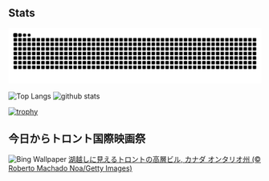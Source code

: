 ## Stats
<picture>
  <source media="(prefers-color-scheme: dark)" srcset="https://raw.githubusercontent.com/ba230t/ba230t/output/github-contribution-grid-snake-dark.svg">
  <source media="(prefers-color-scheme: light)" srcset="https://raw.githubusercontent.com/ba230t/ba230t/output/github-contribution-grid-snake.svg">
  <img alt="github contribution grid snake animation" src="https://raw.githubusercontent.com/ba230t/ba230t/output/github-contribution-grid-snake.svg">
</picture>

<p align="left">
  <img alt="Top Langs" height="150px" src="https://github-readme-stats.vercel.app/api/top-langs/?username=ba230t&layout=compact&theme=transparent" />
  <img alt="github stats" height="150px" src="https://github-readme-stats.vercel.app/api?username=ba230t&theme=transparent" />
</p>

[![trophy](https://github-profile-trophy.vercel.app/?username=ba230t&theme=transparent&column=7)](https://github.com/ryo-ma/github-profile-trophy)


<!-- Bing Wallpaper Start -->
## 今日からトロント国際映画祭
![Bing Wallpaper](https://www.bing.com/th?id=OHR.TIFF2024_JA-JP6140620870_1920x1080.jpg&rf=LaDigue_1920x1080.jpg&pid=hp)
[湖越しに見えるトロントの高層ビル, カナダ オンタリオ州 (© Roberto Machado Noa/Getty Images)](https://www.bing.com/search?q=%E6%B9%96%E8%B6%8A%E3%81%97%E3%81%AB%E8%A6%8B%E3%81%88%E3%82%8B%E3%83%88%E3%83%AD%E3%83%B3%E3%83%88%E3%81%AE%E9%AB%98%E5%B1%A4%E3%83%93%E3%83%AB&form=hpcapt&filters=HpDate%3a%2220240904_1500%22)
<!-- Bing Wallpaper End -->
